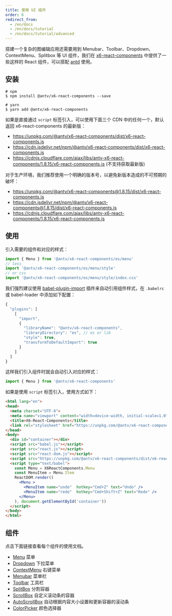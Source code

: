 ```yaml
---
title: 使用 UI 组件
order: 6
redirect_from:
  - /en/docs
  - /en/docs/tutorial
  - /en/docs/tutorial/advanced
---
```


搭建一个复杂的图编辑应用还需要用到 Menubar、Toolbar、Dropdown、ContextMenu、Splitbox 等 UI 组件，我们在 [x6-react-components](https://www.npmjs.com/package/@antv/x6-react-components) 中提供了一些这样的 React 组件，可以搭配 [antd](https://ant.design/) 使用。

## 安装

```shell
# npm
$ npm install @antv/x6-react-components --save

# yarn
$ yarn add @antv/x6-react-components
```

如果是直接通过 `script` 标签引入，可以使用下面三个 CDN 中的任何一个，默认返回 x6-react-components 的最新版：

- https://unpkg.com/@antv/x6-react-components/dist/x6-react-components.js
- https://cdn.jsdelivr.net/npm/@antv/x6-react-components/dist/x6-react-components.js
- https://cdnjs.cloudflare.com/ajax/libs/antv-x6-react-components/1.8.15/x6-react-components.js (不支持获取最新版)

对于生产环境，我们推荐使用一个明确的版本号，以避免新版本造成的不可预期的破坏：

- https://unpkg.com/@antv/x6-react-components@1.8.15/dist/x6-react-components.js
- https://cdn.jsdelivr.net/npm/@antv/x6-react-components@1.8.15/dist/x6-react-components.js
- https://cdnjs.cloudflare.com/ajax/libs/antv-x6-react-components/1.8.15/x6-react-components.js


## 使用

引入需要的组件和对应的样式：

```ts
import { Menu } from '@antv/x6-react-components/es/menu'
// less
import '@antv/x6-react-components/es/menu/style'
// or css
import '@antv/x6-react-components/es/menu/style/index.css'
```

我们强烈建议使用 [babel-plugin-import](https://github.com/ant-design/babel-plugin-import) 插件来自动引用组件样式，在 `.babelrc` 或 babel-loader 中添加如下配置：

```js
{
  "plugins": [
    [
      "import",
      {
        "libraryName": "@antv/x6-react-components",
        "libraryDirectory": "es", // es or lib
        "style": true,
        "transformToDefaultImport": true
      }
    ]
  ]
}
```

这样我们引入组件时就会自动引入对应的样式：

```ts
import { Menu } from '@antv/x6-react-components'
```

如果是使用 `script` 标签引入，使用方式如下：

```html
<html lang="en">
<head>
  <meta charset="UTF-8">
  <meta name="viewport" content="width=device-width, initial-scale=1.0">
  <title>X6-React-Components</title>
  <link rel="stylesheet" href="https://unpkg.com/@antv/x6-react-components/dist/index.css">
</head>
<body>
  <div id="container"></div>
  <script src="babel.js"></script>
  <script src="react.js"></script>
  <script src="react-dom.js"></script>
  <script src="https://unpkg.com/@antv/x6-react-components/dist/x6-react-components.js"></script>
  <script type="text/babel">
    const Menu = X6ReactComponents.Menu
    const MenuItem = Menu.Item
    ReactDOM.render((
      <Menu >
        <MenuItem name="undo"  hotkey="Cmd+Z" text="Undo" />
        <MenuItem name="redo"  hotkey="Cmd+Shift+Z" text="Redo" />
      </Menu>
    ), document.getElementById('container'))
  </script>
</body>
</html>
```

## 组件

点击下面链接查看每个组件的使用文档。

- [Menu](/en/docs/api/ui/menu) 菜单
- [Dropdown](/en/docs/api/ui/dropdown) 下拉菜单
- [ContextMenu](/en/docs/api/ui/contextmenu) 右键菜单
- [Menubar](/en/docs/api/ui/menubar) 菜单栏
- [Toolbar](/en/docs/api/ui/toolbar) 工具栏
- [SplitBox](/en/docs/api/ui/splitbox) 分割容器
- [ScrollBox](/en/docs/api/ui/scrollbox) 自定义滚动条的容器
- [AutoScrollBox](/en/docs/api/ui/auto-scrollbox) 自动根据内容大小设置和更新容器的滚动条
- [ColorPicker](/en/docs/api/ui/color-picker) 颜色选择器
